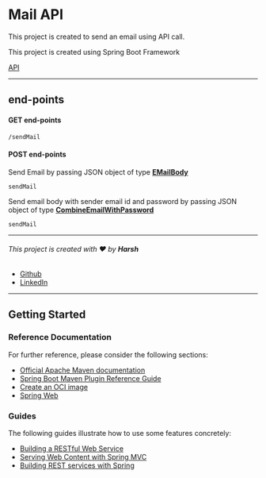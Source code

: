 # Mail API
This project is created to send an email using API call.

This project is created using Spring Boot Framework


[API](https://fakebankapi.azurewebsites.net/)

-----
## end-points
#### GET end-points


```
/sendMail
```

#### POST end-points
Send Email by passing JSON object of type **[EMailBody](https://github.com/Harsh3305/MailAPI/blob/master/src/main/kotlin/com/example/mailapi/model/EMailBody.kt)**

```
sendMail
```
Send email body with sender email id and password by passing JSON object of type **[CombineEmailWithPassword](https://github.com/Harsh3305/MailAPI/blob/master/src/main/kotlin/com/example/mailapi/model/CombineEmailWithPassword.kt)**

```
sendMail
```

-----
###### This project is created with ❤️ by **Harsh**
- [Github](https://github.com/Harsh3305)
- [LinkedIn](https://www.linkedin.com/in/harsh-verma-45423819b/)
-----
## Getting Started

### Reference Documentation

For further reference, please consider the following sections:

* [Official Apache Maven documentation](https://maven.apache.org/guides/index.html)
* [Spring Boot Maven Plugin Reference Guide](https://docs.spring.io/spring-boot/docs/2.5.3/maven-plugin/reference/html/)
* [Create an OCI image](https://docs.spring.io/spring-boot/docs/2.5.3/maven-plugin/reference/html/#build-image)
* [Spring Web](https://docs.spring.io/spring-boot/docs/2.5.3/reference/htmlsingle/#boot-features-developing-web-applications)

### Guides

The following guides illustrate how to use some features concretely:

* [Building a RESTful Web Service](https://spring.io/guides/gs/rest-service/)
* [Serving Web Content with Spring MVC](https://spring.io/guides/gs/serving-web-content/)
* [Building REST services with Spring](https://spring.io/guides/tutorials/bookmarks/)
